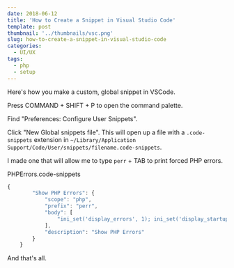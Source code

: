 ```yaml
---
date: 2018-06-12
title: 'How to Create a Snippet in Visual Studio Code'
template: post
thumbnail: '../thumbnails/vsc.png'
slug: how-to-create-a-snippet-in-visual-studio-code
categories:
  - UI/UX
tags:
  - php
  - setup
---
```


Here's how you make a custom, global snippet in VSCode.

Press COMMAND + SHIFT + P to open the command palette.

Find "Preferences: Configure User Snippets".

Click "New Global snippets file". This will open up a file with a `.code-snippets` extension in `~/Library/Application Support/Code/User/snippets/filename.code-snippets`.

I made one that will allow me to type `perr` + TAB to print forced PHP errors.

PHPErrors.code-snippets

```js
{
    	"Show PHP Errors": {
    		"scope": "php",
    		"prefix": "perr",
    		"body": [
    			"ini_set('display_errors', 1); ini_set('display_startup_errors', 1); error_reporting(E_ALL);"
    		],
    		"description": "Show PHP Errors"
    	}
    }
```

And that's all.
